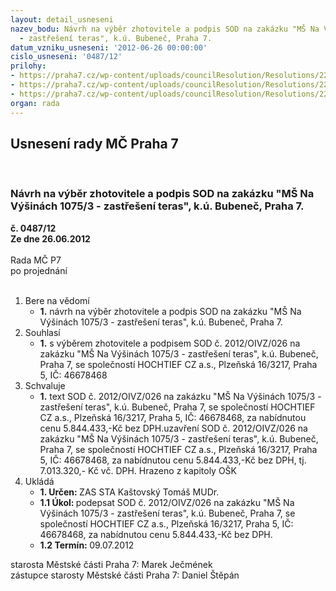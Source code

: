 ```yaml
---
layout: detail_usneseni
nazev_bodu: Návrh na výběr zhotovitele a podpis SOD na zakázku "MŠ Na Výšinách 1075/3
  - zastřešení teras", k.ú. Bubeneč, Praha 7.
datum_vzniku_usneseni: '2012-06-26 00:00:00'
cislo_usneseni: '0487/12'
prilohy:
- https://praha7.cz/wp-content/uploads/councilResolution/Resolutions/22703/35-12-sod_-_op.docx
- https://praha7.cz/wp-content/uploads/councilResolution/Resolutions/22703/35-12-harmonogram.pdf
- https://praha7.cz/wp-content/uploads/councilResolution/Resolutions/22703/35-12-popt%c3%a1vka.doc
organ: rada
---
```

<div id="ucUsn_pList" class="usn">
	<span><h2>Usnesení rady MČ Praha 7 </h2>
<br></span><div class="standBody">
<span><h3>Návrh na výběr zhotovitele a podpis SOD na zakázku "MŠ Na Výšinách 1075/3 - zastřešení teras", k.ú. Bubeneč, Praha 7.</h3></span><div class="center">
		<strong>č. 0487/12</strong><br>
	</div>
<div class="center">
		<strong>Ze dne 26.06.2012</strong><br><br>
	</div>Rada MČ P7<br> po projednání<br><br><ol>
<li>Bere na vědomí<ul><li>
<strong>1.</strong> návrh na výběr zhotovitele a podpis SOD na zakázku "MŠ Na Výšinách 1075/3 - zastřešení teras", k.ú. Bubeneč, Praha 7.</li></ul>
</li>
<li>Souhlasí<ul><li>
<strong>1.</strong> s výběrem zhotovitele a podpisem SOD č. 2012/OIVZ/026 na zakázku "MŠ Na Výšinách 1075/3 - zastřešení teras", k.ú. Bubeneč, Praha 7, se společností  HOCHTIEF CZ a.s., Plzeňská 16/3217, Praha 5, IČ: 46678468</li></ul>
</li>
<li>Schvaluje<ul><li>
<strong>1.</strong> text  SOD č. 2012/OIVZ/026 na zakázku "MŠ Na Výšinách 1075/3 - zastřešení teras", k.ú. Bubeneč, Praha 7, se společností  HOCHTIEF CZ a.s., Plzeňská 16/3217, Praha 5, IČ: 46678468, za nabídnutou cenu  5.844.433,-Kč bez DPH.uzavření  SOD č. 2012/OIVZ/026 na zakázku "MŠ Na Výšinách 1075/3 - zastřešení teras", k.ú. Bubeneč, Praha 7, se společností  HOCHTIEF CZ a.s., Plzeňská 16/3217, Praha 5, IČ: 46678468, za nabídnutou cenu  5.844.433,-Kč bez DPH, tj. 7.013.320,- Kč vč. DPH. Hrazeno z kapitoly OŠK        </li></ul>
</li>
<li>Ukládá<ul>
<li>
<strong>1. Určen: </strong>ZAS STA Kaštovský Tomáš MUDr.</li>
<li>
<strong>1.1 Úkol: </strong>podepsat  SOD č. 2012/OIVZ/026 na zakázku "MŠ Na Výšinách 1075/3 - zastřešení teras", k.ú. Bubeneč, Praha 7, se společností  HOCHTIEF CZ a.s., Plzeňská 16/3217, Praha 5, IČ: 46678468, za nabídnutou cenu 5.844.433,-Kč bez DPH.</li>
<li>
<strong>1.2 Termín: </strong>09.07.2012</li>
</ul>
</li>
</ol>starosta Městské části Praha 7: Marek Ječmének<br>zástupce starosty Městské části Praha 7: Daniel Štěpán 
</div>
</div>